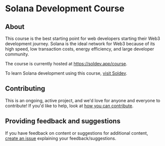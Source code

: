 # Solana Development Course

## About

This course is the best starting point for web developers starting their Web3 development journey. Solana is the ideal network for Web3 because of its high speed, low transaction costs, energy efficiency, and large developer community.

The course is currently hosted at https://soldev.app/course. 

To learn Solana development using this course, [visit Soldev](https://soldev.app/course).

## Contributing

This is an ongoing, active project, and we'd love for anyone and everyone to contribute!
If you'd like to help, look at [how you can contribute](./CONTRIBUTING.MD).

## Providing feedback and suggestions

If you have feedback on content or suggestions for additional content, [create an issue](https://github.com/Unboxed-Software/solana-course/issues/new) explaining your feedback/suggestions.


